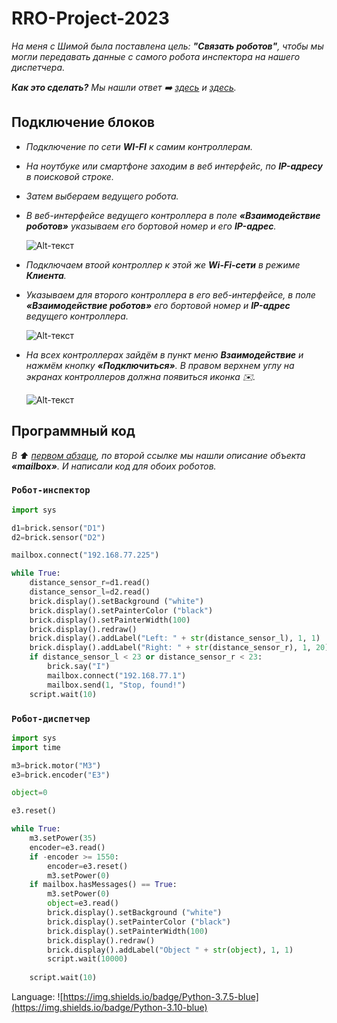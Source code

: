 # RRO-Project-2023
*На меня с Шимой была поставлена цель: **"Связать роботов"**, чтобы мы могли передавать данные с самого робота инспектора на нашего диспетчера.*

___Как это сделать?___ *Мы нашли ответ :arrow_right: [здесь](https://help.trikset.com/trik/wi-fi/interaction) и [здесь](https://help.trikset.com/trik/programming-code/object-mailbox).*

## Подключение блоков

- *Подключение по сети **WI-FI** к самим контроллерам.*
- *На ноутбуке или смартфоне заходим в веб интерфейс, по **IP-адресу** в поисковой строке.*
- *Затем выбераем ведущего робота.*
- *В веб-интерфейсе ведущего контроллера в поле **«Взаимодействие роботов»** указываем его бортовой номер и его **IP-адрес**.*
 
  ![Alt-текст](https://624002469-files.gitbook.io/~/files/v0/b/gitbook-legacy-files/o/assets%2F-M-9YMGCK0ySSnTAiseS%2F-M0CXXrWPAO3MBKAVjU4%2F-M0D4Rjqy97JZNqiT0qE%2Fconfigurator-main.png?alt=media&token=c29b258d-66fb-4c5b-8740-ae5f152637be "Вот так")

- *Подключаем втоой контроллер к этой же **Wi-Fi-сети** в режиме **Клиента**.*
- *Указываем для второго контроллера в его веб-интерфейсе, в поле **«Взаимодействие роботов»** его бортовой номер и **IP-адрес** ведущего контроллера.*

  ![Alt-текст](https://624002469-files.gitbook.io/~/files/v0/b/gitbook-legacy-files/o/assets%2F-M-9YMGCK0ySSnTAiseS%2F-M0CXXrWPAO3MBKAVjU4%2F-M0D55tDPjl4U9l56Dl1%2Fconfigurator-other.png?alt=media&token=bfc1fdfc-8c57-480a-9e98-ab1db82cbdf9 "Вот так")
  
- *На всех контроллерах зайдём в пункт меню **Взаимодействие** и нажмём кнопку **«Подключиться»**. В правом верхнем углу на экранах контроллеров должна появиться иконка :envelope:.*

  ![Alt-текст](https://624002469-files.gitbook.io/~/files/v0/b/gitbook-legacy-files/o/assets%2F-M-9YMGCK0ySSnTAiseS%2F-M0CXXrWPAO3MBKAVjU4%2F-M0D6cM_CcVb1hpP3pR7%2Ftrik-connected.png?alt=media&token=53878604-b7ab-4992-a378-757e71fe0e5a "Вот так")
  
## Программный код

*В :arrow_up: [первом абзаце](https://github.com/NikitaTurbo/RRO-Project-2023/edit/Robot/README.md#rro-project-2023), по второй ссылке мы нашли описание объекта **«mailbox»**.* 
*И написали код для обоих роботов.*

### `Робот-инспектор`
```Python
import sys 

d1=brick.sensor("D1")
d2=brick.sensor("D2") 

mailbox.connect("192.168.77.225")

while True:
    distance_sensor_r=d1.read()   
    distance_sensor_l=d2.read()
    brick.display().setBackground ("white")
    brick.display().setPainterColor ("black")
    brick.display().setPainterWidth(100)
    brick.display().redraw()
    brick.display().addLabel("Left: " + str(distance_sensor_l), 1, 1)
    brick.display().addLabel("Right: " + str(distance_sensor_r), 1, 20)
    if distance_sensor_l < 23 or distance_sensor_r < 23:
        brick.say("I")
        mailbox.connect("192.168.77.1")
        mailbox.send(1, "Stop, found!")
    script.wait(10)
```

### `Робот-диспетчер`

```Python
import sys
import time

m3=brick.motor("M3")
e3=brick.encoder("E3")

object=0

e3.reset()

while True:
    m3.setPower(35)
    encoder=e3.read()
    if -encoder >= 1550:
        encoder=e3.reset()
        m3.setPower(0)
    if mailbox.hasMessages() == True:
        m3.setPower(0)
        object=e3.read()
        brick.display().setBackground ("white")
        brick.display().setPainterColor ("black")
        brick.display().setPainterWidth(100)
        brick.display().redraw()
        brick.display().addLabel("Object " + str(object), 1, 1)
        script.wait(10000)
        
    script.wait(10)
```

Language: ![https://img.shields.io/badge/Python-3.7.5-blue](https://img.shields.io/badge/Python-3.10-blue)
